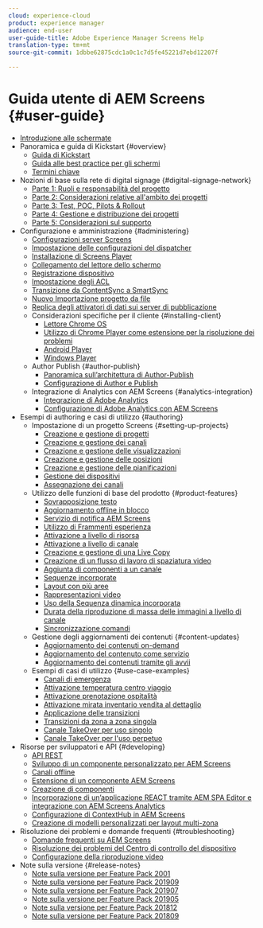 ```yaml
---
cloud: experience-cloud
product: experience manager
audience: end-user
user-guide-title: Adobe Experience Manager Screens Help
translation-type: tm+mt
source-git-commit: 1dbbe62875cdc1a0c1c7d5fe45221d7ebd12207f

---
```



# Guida utente di AEM Screens {#user-guide}

+ [Introduzione alle schermate](aem-screens-introduction.md)
+ Panoramica e guida di Kickstart {#overview}
   + [Guida di Kickstart](kickstart-for-aem-screens.md)
   + [Guida alle best practice per gli schermi](https://docs.adobe.com/content/help/en/experience-manager-screens/using/about-guide.html)
   + [Termini chiave](screens-glossary.md)
+ Nozioni di base sulla rete di digital signage {#digital-signage-network}
   + [Parte 1: Ruoli e responsabilità del progetto](project-roles-responsibilities.md)
   + [Parte 2: Considerazioni relative all&#39;ambito dei progetti](project-considerations.md)
   + [Parte 3: Test, POC, Pilots &amp; Rollout](testing-pocs-pilots-rollouts.md)
   + [Parte 4: Gestione e distribuzione dei progetti](project-management-and-deployment.md)
   + [Parte 5: Considerazioni sul supporto](support-considerations.md)
+ Configurazione e amministrazione {#administering}
   + [Configurazioni server Screens](configuring-screens-introduction.md)
   + [Impostazione delle configurazioni del dispatcher](dispatcher-configurations-aem-screens.md)
   + [Installazione di Screens Player](installing-screens-player.md)
   + [Collegamento del lettore dello schermo](working-with-screens-player.md)
   + [Registrazione dispositivo](device-registration.md)
   + [Impostazione degli ACL](setting-up-acls.md)
   + [Transizione da ContentSync a SmartSync](smartsync.md)
   + [Nuovo Importazione progetto da file](project-importer.md)
   + [Replica degli attivatori di dati sui server di pubblicazione](replicating-data-triggers.md)
   + Considerazioni specifiche per il cliente {#installing-client}
      + [Lettore Chrome OS](implementing-chrome-os-player.md)
      + [Utilizzo di Chrome Player come estensione per la risoluzione dei problemi](using-chrome-player-as-an-extension.md)
      + [Android Player](implementing-android-player.md)
      + [Windows Player](implementing-windows-player.md)
   + Author Publish {#author-publish}
      + [Panoramica sull’architettura di Author-Publish](author-publish-architecture-overview.md)
      + [Configurazione di Author e Publish](author-and-publish.md)
   + Integrazione di Analytics con AEM Screens {#analytics-integration}
      + [Integrazione di Adobe Analytics](adobe-analytics-integration-aem-screens.md)
      + [Configurazione di Adobe Analytics con AEM Screens](configuring-adobe-analytics-aem-screens.md)
+ Esempi di authoring e casi di utilizzo {#authoring}
   + Impostazione di un progetto Screens {#setting-up-projects}
      + [Creazione e gestione di progetti](creating-a-screens-project.md)
      + [Creazione e gestione dei canali](managing-channels.md)
      + [Creazione e gestione delle visualizzazioni](managing-displays.md)
      + [Creazione e gestione delle posizioni](managing-locations.md)
      + [Creazione e gestione delle pianificazioni](managing-schedules.md)
      + [Gestione dei dispositivi](managing-devices.md)
      + [Assegnazione dei canali](channel-assignment.md)
   + Utilizzo delle funzioni di base del prodotto {#product-features}
      + [Sovrapposizione testo](text-overlay.md)
      + [Aggiornamento offline in blocco](bulk-offline-update.md)
      + [Servizio di notifica AEM Screens](screens-notifications-service.md)
      + [Utilizzo di Frammenti esperienza](experience-fragments-in-screens.md)
      + [Attivazione a livello di risorsa](asset-level-scheduling.md)
      + [Attivazione a livello di canale](channel-level-activation.md)
      + [Creazione e gestione di una Live Copy](managing-livecopy.md)
      + [Creazione di un flusso di lavoro di spaziatura video](creating-a-video-padding-workflow.md)
      + [Aggiunta di componenti a un canale](adding-components-to-a-channel.md)
      + [Sequenze incorporate](embedded-sequences.md)
      + [Layout con più aree](multi-zone-layout-aem-screens.md)
      + [Rappresentazioni video](generating-renditions.md)
      + [Uso della Sequenza dinamica incorporata](dynamic-embedded-sequences.md)
      + [Durata della riproduzione di massa delle immagini a livello di canale](channel-level-image-playback.md)
      + [Sincronizzazione comandi](using-command-sync.md)
   + Gestione degli aggiornamenti dei contenuti {#content-updates}
      + [Aggiornamento dei contenuti on-demand](on-demand-content.md)
      + [Aggiornamento del contenuto come servizio](content-update-as-a-service.md)
      + [Aggiornamento dei contenuti tramite gli avvii](launches.md)
   + Esempi di casi di utilizzo {#use-case-examples}
      + [Canali di emergenza](emergency-channel.md)
      + [Attivazione temperatura centro viaggio](local-temperature-activation.md)
      + [Attivazione prenotazione ospitalità](hospitality-reservation-activation.md)
      + [Attivazione mirata inventario vendita al dettaglio](retail-inventory-activation.md)
      + [Applicazione delle transizioni](applying-transitions.md)
      + [Transizioni da zona a zona singola](multizone-to-singlezone.md)
      + [Canale TakeOver per uso singolo](single-use-takeover-channel.md)
      + [Canale TakeOver per l&#39;uso perpetuo](perpetual-takeover-channel.md)
+ Risorse per sviluppatori e API {#developing}
   + [API REST](rest-api.md)
   + [Sviluppo di un componente personalizzato per AEM Screens](developing-custom-component-tutorial-develop.md)
   + [Canali offline](offline-channels.md)
   + [Estensione di un componente AEM Screens](extending-component-tutorial-develop.md)
   + [Creazione di componenti](creating-components.md)
   + [Incorporazione di un’applicazione REACT tramite AEM SPA Editor e integrazione con AEM Screens Analytics](embedding-react-app.md)
   + [Configurazione di ContextHub in AEM Screens](configuring-context-hub.md)
   + [Creazione di modelli personalizzati per layout multi-zona](creating-custom-templates-multizone-layouts.md)
+ Risoluzione dei problemi e domande frequenti {#troubleshooting}
   + [Domande frequenti su AEM Screens](aem-screens-faqs.md)
   + [Risoluzione dei problemi del Centro di controllo del dispositivo](monitoring-screens.md)
   + [Configurazione della riproduzione video](troubleshoot-videos.md)
+ Note sulla versione {#release-notes}
   + [Note sulla versione per Feature Pack 2001](release-notes-fp-202001.md)
   + [Note sulla versione per Feature Pack 201909](release-notes-fp-201909.md)
   + [Note sulla versione per Feature Pack 201907](release-notes-fp-201907.md)
   + [Note sulla versione per Feature Pack 201905](screens-release-notes-fp-201905.md)
   + [Note sulla versione per Feature Pack 201812](release-notes-fp-201812.md)
   + [Note sulla versione per Feature Pack 201809](screens-release-notes.md)
